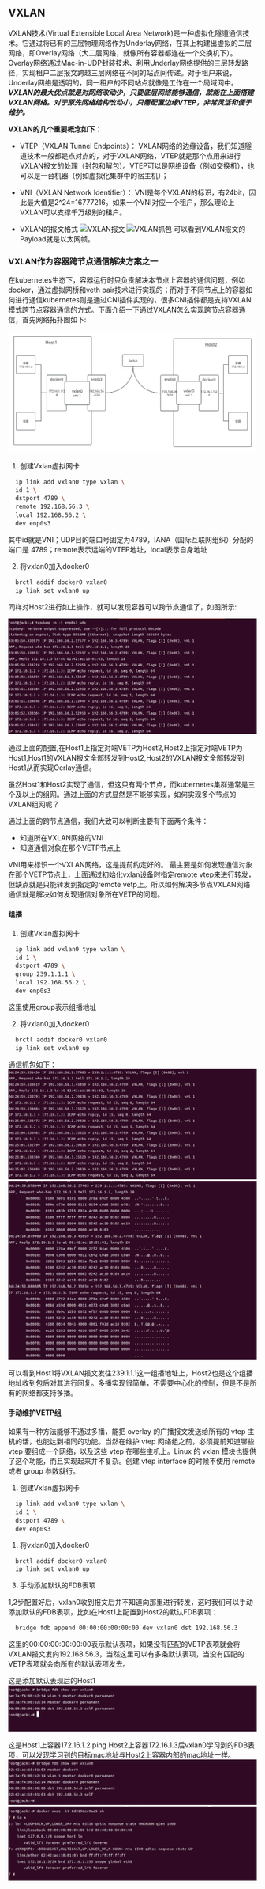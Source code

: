 ## VXLAN

VXLAN技术(Virtual Extensible Local Area Network)是一种虚拟化隧道通信技术。它通过将已有的三层物理网络作为Underlay网络，在其上构建出虚拟的二层网络，即Overlay网络（大二层网络，就像所有容器都连在一个交换机下）。Overlay网络通过Mac-in-UDP封装技术、利用Underlay网络提供的三层转发路径，实现租户二层报文跨越三层网络在不同的站点间传递。对于租户来说，Underlay网络是透明的，同一租户的不同站点就像是工作在一个局域网中。
***VXLAN的最大优点就是对网络改动少，只要底层网络能够通信，就能在上面搭建VXLAN网络。对于原先网络结构改动小，只需配置边缘VTEP，非常灵活和便于维护。***

**VXLAN的几个重要概念如下：**
* VTEP（VXLAN Tunnel Endpoints）：
  VXLAN网络的边缘设备，我们知道隧道技术一般都是点对点的，对于VXLAN网络，VTEP就是那个点用来进行VXLAN报文的处理（封包和解包）。VTEP可以是网络设备（例如交换机），也可以是一台机器（例如虚拟化集群中的宿主机）；
* VNI（VXLAN Network Identifier）：
  VNI是每个VXLAN的标识，有24bit，因此最大值是2^24=16777216。如果一个VNI对应一个租户，那么理论上VXLAN可以支撑千万级别的租户。

* VXLAN的报文格式
![VXLAN报文](https://image-static.segmentfault.com/199/902/1999028472-5e952ef47057b_fix732)
![VXLAN抓包](https://cizixs-blog.oss-cn-beijing.aliyuncs.com/006tKfTcgy1fjyb6b5ybdj30x20lq11q.jpg)
可以看到VXLAN报文的Payload就是以太网帧。


### VXLAN作为容器跨节点通信解决方案之一

在kubernetes生态下，容器运行时只负责解决本节点上容器的通信问题，例如docker，通过虚拟网桥和veth pair技术进行实现的；而对于不同节点上的容器如何进行通信kubernetes则是通过CNI插件实现的，很多CNI插件都是支持VXLAN模式跨节点容器通信的方式。下面介绍一下通过VXLAN怎么实现跨节点容器通信，首先网络拓扑图如下:

![](Vxlan.svg)

1. 创建Vxlan虚拟网卡
  
  ```sh
    ip link add vxlan0 type vxlan \
    id 1 \
    dstport 4789 \
    remote 192.168.56.3 \
    local 192.168.56.2 \
    dev enp0s3
  ```

其中id就是VNI；UDP目的端口号固定为4789，IANA（国际互联网组织）分配的端口是 4789；remote表示远端的VTEP地址，local表示自身地址

2. 将vxlan0加入docker0
  
  ```sh
    brctl addif docker0 vxlan0
    ip link set vxlan0 up
  ```

同样对Host2进行如上操作，就可以发现容器可以跨节点通信了，如图所示:

![](tcpdump1.png)

通过上面的配置,在Host1上指定对端VETP为Host2,Host2上指定对端VETP为Host1,Host1的VXLAN报文全部转发到Host2,Host2的VXLAN报文全部转发到Host1从而实现Oerlay通信。

虽然Host1和Host2实现了通信，但这只有两个节点，而kubernetes集群通常是三个及以上的组网。通过上面的方式显然是不能够实现，如何实现多个节点的VXLAN组网呢？

通过上面的跨节点通信，我们大致可以判断主要有下面两个条件：

* 知道所在VXLAN网络的VNI
* 知道通信对象在那个VETP节点上

VNI用来标识一个VXLAN网络，这是提前约定好的。
最主要是如何发现通信对象在那个VETP节点上，上面通过初始化vxlan设备时指定remote vtep来进行转发，但缺点就是只能转发到指定的remote vetp上。所以如何解决多节点VXLAN网络通信就是解决如何发现通信对象所在VETP的问题。

#### 组播

1. 创建Vxlan虚拟网卡

  ```sh
    ip link add vxlan0 type vxlan \
    id 1 \
    dstport 4789 \
    group 239.1.1.1 \
    local 192.168.56.2 \
    dev enp0s3
  ```

这里使用group表示组播地址

2. 将vxlan0加入docker0
  
  ```sh
    brctl addif docker0 vxlan0
    ip link set vxlan0 up
  ```

通信抓包如下：
![](tcpdump2-1.png)
![](tcpdump2-2.png)

可以看到Host1将VXLAN报文发往239.1.1.1这一组播地址上，Host2也是这个组播地址收到包后对其进行回复。多播实现很简单，不需要中心化的控制，但是不是所有的网络都支持多播。

#### 手动维护VETP组

如果有一种方法能够不通过多播，能把 overlay 的广播报文发送给所有的 vtep 主机的话，也能达到相同的功能。当然在维护 vtep 网络组之前，必须提前知道哪些 vtep 要组成一个网络，以及这些 vtep 在哪些主机上。Linux 的 vxlan 模块也提供了这个功能，而且实现起来并不复杂。创建 vtep interface 的时候不使用 remote 或者 group 参数就行。

1. 创建Vxlan虚拟网卡

  ```sh
    ip link add vxlan0 type vxlan \
    id 1 \
    dstport 4789 \
    dev enp0s3
  ```

1. 将vxlan0加入docker0
  
  ```sh
    brctl addif docker0 vxlan0
    ip link set vxlan0 up
  ```

3. 手动添加默认的FDB表项

1,2步配置好后，vxlan0收到报文后并不知道向那里进行转发，这时我们可以手动添加默认的FDB表项，比如在Host1上配置到Host2的默认FDB表项：
  
  ```sh
    bridge fdb append 00:00:00:00:00:00 dev vxlan0 dst 192.168.56.3
  ```

这里的00:00:00:00:00:00表示默认表项，如果没有匹配的VETP表项就会将VXLAN报文发向192.168.56.3，当然这里可以有多条默认表项，当没有匹配的VETP表项就会向所有的默认表项发去。

这是添加默认表现后的Host1
![](fdb1.png)

这是Host1上容器172.16.1.2 ping Host2上容器172.16.1.3后vxlan0学习到的FDB表项，可以发现学习到的目标mac地址与Host2上容器内部的mac地址一样。
![](fdb2.png)
![](fdb3.png)